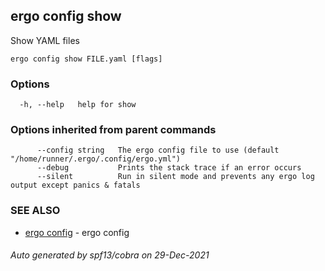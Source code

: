 ## ergo config show

Show YAML files

```
ergo config show FILE.yaml [flags]
```

### Options

```
  -h, --help   help for show
```

### Options inherited from parent commands

```
      --config string   The ergo config file to use (default "/home/runner/.ergo/.config/ergo.yml")
      --debug           Prints the stack trace if an error occurs
      --silent          Run in silent mode and prevents any ergo log output except panics & fatals
```

### SEE ALSO

* [ergo config](ergo_config.md)	 - ergo config

###### Auto generated by spf13/cobra on 29-Dec-2021
